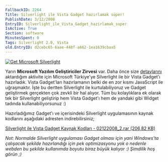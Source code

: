 ```yaml
---
FallbackID: 2264
Title: Silverlight ile Vista Gadget hazırlamak süper!
PublishDate: 3/12/2008
EntryID: Silverlight_ile_Vista_Gadget_hazirlamak_super
IsActive: True
Section: software
MinutesSpent: 0
Tags: Silverlight 2.0, Vista
old.EntryID: d2cebc65-6aae-448f-a662-1ea1639cbaa5
---
```

[![Get Microsoft
Silverlight](http://cdn.daron.yondem.com/assets/2264/02122008_3.jpg)](http://go.microsoft.com/fwlink/?LinkID=124807)

Yarın **Microsoft Yazılım Geliştiriciler Zirvesi** var. Daha önce size
[detaylarını](http://daron.yondem.com/tr/post/5c8a0b18-4858-4f35-9170-205af93e7bba)
aktardığım aktivite için Microsoft Türkiye'ye Silverlight ile bir Vista
Gadget'ı hazırladık. Vista Gadget'ları hazırlamanın belki de en zor
kısmı JavaScript ile uğraşmaktır. İşte bu dertten Silverlight ile
kurtulabiliyoruz ve Gadget geliştirmek gerçekten çok zevkli bir hal
alıyor. Tüm bu kolaylıklara ek olarak tek bir Silverlight geliştirip hem
Vista Gadget'ı hem de yandaki gibi Widget tadında kullanabiliyorsunuz :)

Hazırladığımız Gadget'ı ve içerisindeki Silverlight uygulamasının kaynak
kodlarını aşağıdaki adresten indirebilirsiniz;

[Silverlight ile Vista Gadget Kaynak Kodları - 02122008\_2.rar (206,82
KB)](http://cdn.daron.yondem.com/assets/2264/02122008_2.rar)

*Not: Normalde Silverlight uygulaması Gadget olması için yani Windows'ta
çalışacak şekilde hazırlandığı için pek optimizasyonu yok o nedenle
webden bu şekilde kullanımda boyutu biraz büyük kalıyor :) Şimdilik hoş
görün ;)*


